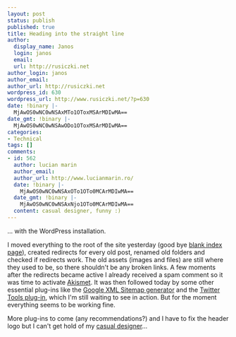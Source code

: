 ```yaml
---
layout: post
status: publish
published: true
title: Heading into the straight line
author:
  display_name: Janos
  login: janos
  email: 
  url: http://rusiczki.net
author_login: janos
author_email: 
author_url: http://rusiczki.net
wordpress_id: 630
wordpress_url: http://www.rusiczki.net/?p=630
date: !binary |-
  MjAwOS0wNC0wNSAxMTo1OToxMSArMDIwMA==
date_gmt: !binary |-
  MjAwOS0wNC0wNSAwODo1OToxMSArMDIwMA==
categories:
- Technical
tags: []
comments:
- id: 562
  author: lucian marin
  author_email: 
  author_url: http://www.lucianmarin.ro/
  date: !binary |-
    MjAwOS0wNC0wNSAxOTo1OTo0MCArMDIwMA==
  date_gmt: !binary |-
    MjAwOS0wNC0wNSAxNjo1OTo0MCArMDIwMA==
  content: casual designer, funny :)
---
```

<p>... with the WordPress installation.</p>
<p>I moved everything to the root of the site yesterday (good bye <a href="http://www.rusiczki.net/old-index.html">blank index page</a>), created redirects for every old post, renamed old folders and checked if redirects work. The old assets (images and files) are still where they used to be, so there shouldn't be any broken links. A few moments after the redirects became active I already received a spam comment so it was time to activate <a href="http://akismet.com/">Akismet</a>. It was then followed today by some other essential plug-ins like the <a href="http://wordpress.org/extend/plugins/google-sitemap-generator/">Google XML Sitemap generator</a> and the <a href="http://wordpress.org/extend/plugins/twitter-tools/">Twitter Tools plug-in</a>, which I'm still waiting to see in action. But for the moment everything seems to be working fine.</p>
<p>More plug-ins to come (any recommendations?) and I have to fix the header logo but I can't get hold of my <a href="http://www.adnan.ro">casual designer</a>...</p>
